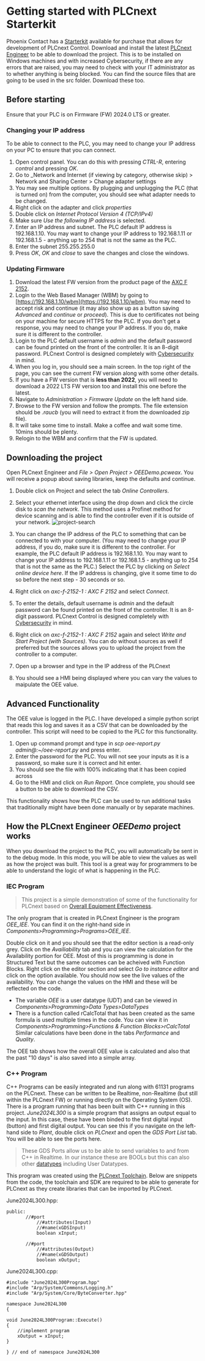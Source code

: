 # Getting started with PLCnext Starterkit

Phoenix Contact has a [Starterkit](https://phoenixcontact.net/product/1188165) available for purchase that allows for development of PLCnext Control.
Download and install the latest [PLCnext Engineer](https://phoenixcontact.net/product/1046008) to be able to download the project. This is to be installed on Windows machines and with increased Cybersecurity, if there are any errors that are raised, you may need to check with your IT administrator as to whether anything is being blocked.
You can find the source files that are going to be used in the src folder. Download these too.

## Before starting

Ensure that your PLC is on Firmware (FW) 2024.0 LTS or greater. 

### Changing your IP address

To be able to connect to the PLC, you may need to change your IP address on your PC to ensure that you can connect. 
1. Open control panel. You can do this with pressing _CTRL-R_, entering _control_ and pressing _OK_.
2. Go to _Network and Internet (if viewing by category, otherwise skip) > Network and Sharing Center > Change adapter settings 
3. You may see multiple options. By plugging and unplugging the PLC (that is turned on) from the computer, you should see what adapter needs to be changed.
4. Right click on the adapter and click _properties_
5. Double click on _Internet Protocol Version 4 (TCP/IPv4)_
6. Make sure _Use the following IP address_ is selected.
7. Enter an IP address and subnet. The PLC default IP address is 192.168.1.10. You may want to change your IP address to 192.168.1.11 or 192.168.1.5 - anything up to 254 that is not the same as the PLC.
8. Enter the subnet 255.255.255.0
9. Press _OK_, _OK_ and _close_ to save the changes and close the windows.

### Updating Firmware

1. Download the latest FW version from the product page of the [AXC F 2152](https://phoenixcontact.net/product/2404267).
2. Login to the Web Based Manager (WBM) by going to [https://192.168.1.10/wbm](https://192.168.1.10/wbm). You may need to accept risk and continue (it may also show up as a button saving _Advanced_ and _continue_ or _proceed_). This is due to certificates not being on your machine for secure HTTPS for the PLC. If you don't get a response, you may need to change your IP address. If you do, make sure it is different to the controller. 
3. Login to the PLC default username is _admin_ and the default password can be found printed on the front of the controller. It is an 8-digit password. PLCnext Control is designed completely with [Cybersecurity](https://security.plcnext.help/se/About/Home.htm) in mind.
4. When you log in, you should see a main screen. In the top right of the page, you can see the current FW version along with some other details.
5. If you have a FW version that is __less than 2022__, you will need to download a 2022 LTS FW version too and install this one before the latest.
6. Navigate to _Administration > Firmware Update_ on the left hand side.
7. Browse to the FW version and follow the prompts. The file extension should be _.raucb_ (you will need to extract it from the downloaded zip file).
8. It will take some time to install. Make a coffee and wait some time. 10mins should be plenty.
9. Relogin to the WBM and confirm that the FW is updated.

## Downloading the project

Open PLCnext Engineer and _File > Open Project > OEEDemo.pcweax_. You will receive a popup about saving libraries, keep the defaults and continue.
1. Double click on Project and select the tab _Online Controllers_.
2. Select your ethernet interface using the drop down and click the circle disk to _scan the network_. This method uses a Profinet method for device scanning and is able to find the controller even if it is outside of your network.
![project-search](https://github.com/declan-pxc/PLCnext-Examples/assets/143350935/3e749832-f923-4b90-a8ab-06eccfcdadeb)

3. You can change the IP address of the PLC to something that can be connected to with your computer. (You may need to change your IP address, if you do, make sure it is different to the controller. For example, the PLC default IP address is 192.168.1.10. You may want to change your IP address to 192.168.1.11 or 192.168.1.5 - anything up to 254 that is not the same as the PLC.) Select the PLC by clicking on _Select online device here_. If the IP address is changing, give it some time to do so before the next step - 30 seconds or so.
4. Right click on _axc-f-2152-1 : AXC F 2152_ and select _Connect_.
5. To enter the details, default username is _admin_ and the default password can be found printed on the front of the controller. It is an 8-digit password. PLCnext Control is designed completely with [Cybersecurity](https://security.plcnext.help/se/About/Home.htm) in mind.
6. Right click on _axc-f-2152-1 : AXC F 2152_ again and select _Write and Start Project (with Sources)_. You can do without sources as well if preferred but the sources allows you to upload the project from the controller to a computer.
7. Open up a browser and type in the IP address of the PLCnext
8. You should see a HMI being displayed where you can vary the values to maipulate the OEE value.

## Advanced Functionality

The OEE value is logged in the PLC. I have developed a simple python script that reads this log and saves it as a CSV that can be downloaded by the controller. This script will need to be copied to the PLC for this functionality.
1. Open up command prompt and type in _scp <path-to-where-the-python-script-is-saved>oee-report.py admin@<plc-ip-address>:~/oee-report.py_ and press enter.
2. Enter the password for the PLC. You will not see your inputs as it is a password, so make sure it is correct and hit enter.
3. You should see the file with 100% indicating that it has been copied across
4. Go to the HMI and click on _Run Report_. Once complete, you should see a button to be able to download the CSV.

This functionality shows how the PLC can be used to run additional tasks that traditionally might have been done manually or by separate machines.

## How the PLCnext Engineer _OEEDemo_ project works

When you download the project to the PLC, you will automatically be sent in to the debug mode. In this mode, you will be able to view the values as well as how the project was built. This tool is a great way for programmers to be able to understand the logic of what is happening in the PLC.

### IEC Program

> This project is a simple demonstration of some of the functionality for PLCnext based on [Overall Equipment Effectiveness](https://www.oee.com/).

The only program that is created in PLCnext Engineer is the program _OEE_IEE_. You can find it on the right-hand side in _Components>Programming>Programs>OEE_IEE_. 

Double click on it and you should see that the editor section is a read-only grey.
Click on the _Availiability_ tab and you can view the calculation for the Availability portion for OEE. Most of this is programming is done in Structured Text but the same outcomes can be acheived with Function Blocks. Right click on the editor section and select _Go to instance editor_ and click on the option available. You should now see the live values of the availability. You can change the values on the HMI and these will be reflected on the code. 
- The variable _OEE_ is a user datatype (UDT) and can be viewed in _Components>Programming>Data Types>DataTypes_
- There is a function called rCalcTotal that has been created as the same formula is used multiple times in the code. You can view it in _Components>Programming>Functions & Function Blocks>rCalcTotal_
Similar calculations have been done in the tabs _Performance_ and _Quality_.

The OEE tab shows how the overall OEE value is calculated and also that the past "10 days" is also saved into a simple array.

### C++ Program
C++ Programs can be easily integrated and run along with 61131 programs on the PLCnext. These can be written to be Realtime, non-Realtime (but still within the PLCnext FW) or running directly on the Operating System (OS).
There is a program running that has been built with C++ running in this project. _June2024L300_ is a simple program that assigns an output equal to the input. In this case, these have been binded to the first digital input (button) and first digital output. You can see this if you navigate on the left-hand side to _Plant_, double click on _PLCnext_ and open the _GDS Port List_ tab. You will be able to see the ports here. 
> These GDS Ports allow us to be able to send variables to and from C++ in Realtime. In our instance these are BOOLs but this can also other [datatypes](https://www.plcnext.help/te/PLCnext_Runtime/Supported_port_connectors.htm?tocid=12_2_0) including User Datatypes.

This program was created using the [PLCnext Toolchain](https://www.plcnext.help/te/Programming/PLCnext_toolchain/Installing_PLCnext_toolchain.htm). Below are snippets from the code, the toolchain and SDK are required to be able to generate for PLCnext as they create libraries that can be imported by PLCnext.

June2024L300.hpp:
```
public:
	   //#port
           //#attributes(Input)
           //#name(xGDSInput)
           boolean xInput;
	   
	   //#port
           //#attributes(Output)
           //#name(xGDSOutput)
           boolean xOutput;
```

June2024L300.cpp:
```
#include "June2024L300Program.hpp"
#include "Arp/System/Commons/Logging.h"
#include "Arp/System/Core/ByteConverter.hpp"

namespace June2024L300
{
 
void June2024L300Program::Execute()
{
    //implement program 
	xOutput = xInput;
}

} // end of namespace June2024L300
```
